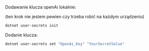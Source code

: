 ﻿Dodawanie klucza openAi lokalnie:

(ten krok nie jestem pewien czy trzeba robić na każdym urządzeniu)
```bash
dotnet user-secrets init
```

Dodanie klucza:
```bash
dotnet user-secrets set "OpenAi_Key" "YourSecretValue"
```